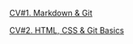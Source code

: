 [CV#1. Markdown & Git](https://Denis-dev1.github.io/rsschool-cv/cv)

[CV#2. HTML, CSS & Git Basics](https://Denis-dev1.github.io/rsschool-cv/)

